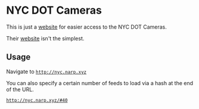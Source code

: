 # NYC DOT Cameras

This is just a [website](http://nyc.narp.xyz) for easier access to the NYC DOT Cameras.

Their [website](http://dotsignals.org/multiview2.php) isn't the simplest.

## Usage

Navigate to [`http://nyc.narp.xyz`](http://nyc.narp.xyz)

You can also specify a certain number of feeds to load via a hash at the end of
the URL.

[`http://nyc.narp.xyz/#40`](http://nyc.narp.xyz/#40)

